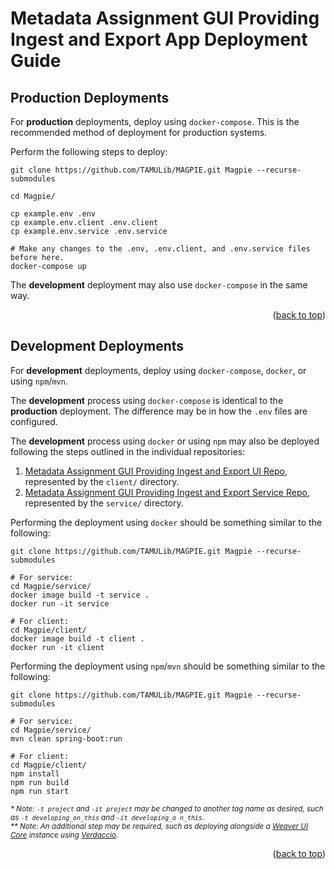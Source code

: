 <a name="readme-top"></a>
# Metadata Assignment GUI Providing Ingest and Export App Deployment Guide

## Production Deployments

For **production** deployments, deploy using `docker-compose`.
This is the recommended method of deployment for production systems.

Perform the following steps to deploy:

```shell
git clone https://github.com/TAMULib/MAGPIE.git Magpie --recurse-submodules

cd Magpie/

cp example.env .env
cp example.env.client .env.client
cp example.env.service .env.service

# Make any changes to the .env, .env.client, and .env.service files before here.
docker-compose up
```

The **development** deployment may also use `docker-compose` in the same way.

<div align="right">(<a href="#readme-top">back to top</a>)</div>


## Development Deployments

For **development** deployments, deploy using `docker-compose`, `docker`, or using `npm`/`mvn`.

The **development** process using `docker-compose` is identical to the **production** deployment.
The difference may be in how the `.env` files are configured.

The **development** process using `docker` or using `npm` may also be deployed following the steps outlined in the individual repositories:

1. [Metadata Assignment GUI Providing Ingest and Export UI Repo][ui-repo], represented by the `client/` directory.
2. [Metadata Assignment GUI Providing Ingest and Export Service Repo][service-repo], represented by the `service/` directory.

Performing the deployment using `docker` should be something similar to the following:
```shell
git clone https://github.com/TAMULib/MAGPIE.git Magpie --recurse-submodules

# For service:
cd Magpie/service/
docker image build -t service .
docker run -it service

# For client:
cd Magpie/client/
docker image build -t client .
docker run -it client
```

Performing the deployment using `npm`/`mvn` should be something similar to the following:
```shell
git clone https://github.com/TAMULib/MAGPIE.git Magpie --recurse-submodules

# For service:
cd Magpie/service/
mvn clean spring-boot:run

# For client:
cd Magpie/client/
npm install
npm run build
npm run start
```

<sub>_* Note: `-t project` and `-it project` may be changed to another tag name as desired, such as `-t developing_on_this` and `-it developing_o
n_this`._</sub><br>
<sub>_** Note: An additional step may be required, such as deploying alongside a [Weaver UI Core][weaver-ui] instance using [Verdaccio][verdaccio]._</sub>

<div align="right">(<a href="#readme-top">back to top</a>)</div>


<!-- LINKS -->
[ui-repo]: https://github.com/TAMULib/MagpieUI
[service-repo]: https://github.com/TAMULib/MagpieService
[weaver-ui]: https://github.com/TAMULib/Weaver-UI-Core
[verdaccio]: https://verdaccio.org

